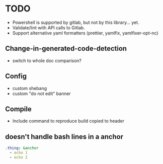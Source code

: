 # TODO

- Powershell is supported by gitlab, but not by this library... yet.
- Validate/lint with API calls to Gitlab.
- Support alternative yaml formatters (prettier, yamlfix, yamlfixer-opt-nc)

## Change-in-generated-code-detection
- switch to whole doc comparison?

## Config
- custom shebang
- custom "do not edit" banner

## Compile
- Include command to reproduce build copied to header

## doesn't handle bash lines in a anchor 

```yaml
.thing: &anchor
  - echo 1
  - echo 2
```
